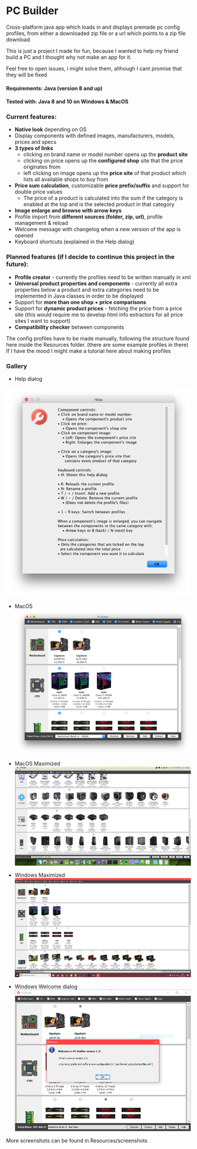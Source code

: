 # PC Builder
Cross-platform java app which loads in and displays premade pc config profiles, from either a downloaded zip file or a url which points to a zip file download

This is just a project I made for fun, because I wanted to help my friend build a PC and I thought why not make an app for it.

Feel free to open issues, i might solve them, although I cant promise that they will be fixed

#### Requirements: Java (version 8 and up)
#### Tested with: Java 8 and 10 on Windows & MacOS

### Current features:
* **Native look** depending on OS
* Display components with defined images, manufacturers, models, prices and specs
* **3 types of links**
  * clicking on brand name or model number opens up the **product site**
  * clicking on price opens up the **configured shop** site that the price originates from
  * left clicking on image opens up the **price site** of that product which lists all available shops to buy from
* **Price sum calculation**, customizable **price prefix/suffix** and support for double price values
  * The price of a product is calculated into the sum if the category is enabled at the top and is the selected product in that category
* **Image enlarge and browse with arrow keys**
* Profile import from **different sources (folder, zip, url)**, profile management & reload
* Welcome message with changelog when a new version of the app is opened
* Keyboard shortcuts (explained in the Help dialog)

### Planned features (if I decide to continue this project in the future):
* **Profile creator** - currently the profiles need to be written manually in xml
* **Universal product properties and components** - currently all extra properties below a product and extra categories need to be implemented in Java classes in order to be displayed
* Support for **more than one shop + price comparisons**
* Support for **dynamic product prices** - fetching the price from a price site (this would require me to develop html info extractors for all price sites I want to support)
* **Compatibility checker** between components

The config profiles have to be made manually, following the structure found here inside the Resources folder. (there are some example profiles in there) If I have the mood I might make a tutorial here about making profiles

### Gallery
 * Help dialog
 
![Help dialog](Resources/screenshots/Screen%20Shot%202018-07-01%20at%2011.07.54.png)

 * MacOS
![Windows Welcome dialog](Resources/screenshots/Screen%20Shot%202018-07-01%20at%2011.53.58.png)

 * MacOS Maximized
![Windows Welcome dialog](Resources/screenshots/Screen%20Shot%202018-07-05%20at%2011.32.04.png)

 * Windows Maximized
![Windows Maximized](Resources/screenshots/2019-01-27%20(3).png)

 * Windows Welcome dialog
![Windows Welcome dialog](Resources/screenshots/2019-01-27%20(8).png)

More screenshots can be found in Resources/screenshots
